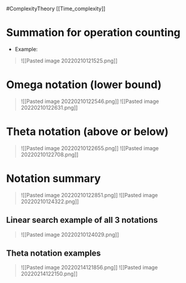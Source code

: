 
#ComplexityTheory [[Time_complexity]]
# Summation for operation counting
- Example:
>![[Pasted image 20220210121525.png]]

# Omega notation (lower bound)
>![[Pasted image 20220210122546.png]]
>![[Pasted image 20220210122631.png]]

# Theta notation (above or below)
>![[Pasted image 20220210122655.png]]
>![[Pasted image 20220210122708.png]]

# Notation summary
>![[Pasted image 20220210122851.png]]
>![[Pasted image 20220210124322.png]]

## Linear search example of all 3 notations
>![[Pasted image 20220210124029.png]]
## Theta notation examples
>![[Pasted image 20220214121856.png]]
>![[Pasted image 20220214122150.png]]
